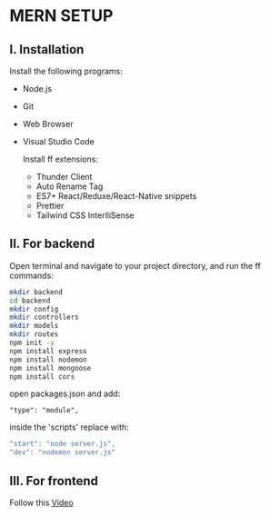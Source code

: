 # **MERN SETUP**

## I. Installation
Install the following programs:
* Node.js
* Git
* Web Browser
* Visual Studio Code

    Install ff extensions:
    - Thunder Client
    - Auto Rename Tag
    - ES7+ React/Reduxe/React-Native snippets
    - Prettier
    - Tailwind CSS InterlliSense

## II. For backend
Open terminal and navigate to your project directory, and run the ff commands:
```sh
mkdir backend
cd backend
mkdir config
mkdir controllers
mkdir models
mkdir routes
npm init -y
npm install express
npm install nodemon
npm install mongoose
npm install cors
```
open packages.json and add:

`"type": "module",`

inside the 'scripts' replace with:
```javascript
"start": "node server.js",
"dev": "nodemon server.js"
```

## III. For frontend
Follow this [Video](https://www.youtube.com/watch?v=VAaUy_Moivw&t=597s&ab_channel=React%26NextjsProjectswithSahand)